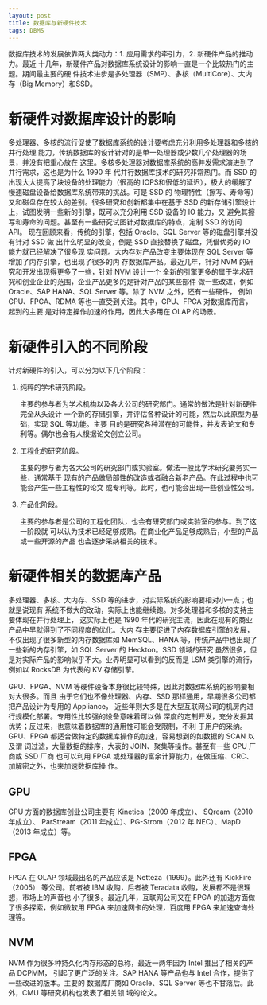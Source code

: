 ```yaml
---
layout: post
title: 数据库与新硬件技术
tags: DBMS
---
```


数据库技术的发展依靠两大类动力：1. 应用需求的牵引力，2. 新硬件产品的推动力。最近
十几年，新硬件产品对数据库系统设计的影响一直是一个比较热门的主题。期间最主要的硬
件技术进步是多处理器（SMP）、多核（MultiCore）、大内存（Big Memory）和SSD。


# 新硬件对数据库设计的影响

多处理器、多核的流行促使了数据库系统的设计要考虑充分利用多处理器和多核的并行处理
能力，传统数据库的设计针对的是单一处理器或少数几个处理器的场景，并没有把重心放在
这里。多核多处理器对数据库系统的高并发需求演进到了并行需求，这也是为什么 1990 年
代并行数据库技术的研究非常热门。而 SSD 的出现大大提高了块设备的处理能力（很高的
IOPS和很低的延迟），极大的缓解了慢速磁盘设备给数据库系统带来的挑战。可是 SSD 的
物理特性（擦写、寿命等）又和磁盘存在较大的差别。很多研究和创新都集中在基于 SSD
的新存储引擎设计上，试图发明一些新的引擎，既可以充分利用 SSD 设备的 IO 能力，又
避免其擦写和寿命的问题。甚至有一些研究试图针对数据库的特点，定制 SSD 的访问 API。
现在回顾来看，传统的引擎，包括 Oracle、SQL Server 等的磁盘引擎并没有针对 SSD 做
出什么明显的改变，倒是 SSD 直接替换了磁盘，凭借优秀的 IO 能力就已经解决了很多现
实问题。大内存对产品改变主要体现在 SQL Server 等增加了内存引擎，也出现了很多的内
存数据库产品。最近几年，针对 NVM 的研究和开发出现得更多了一些，针对 NVM 设计一个
全新的引擎更多的属于学术研究和创业企业的范围，企业产品更多的是针对产品的某些部件
做一些改进，例如 Oracle、SAP HANA、SQL Server 等。除了 NVM 之外，还有一些硬件，
例如 GPU、FPGA、RDMA 等也一直受到关注。其中，GPU、FPGA 对数据库而言，起到的主要
是对特定操作加速的作用，因此大多用在 OLAP 的场景。


# 新硬件引入的不同阶段

针对新硬件的引入，可以分为以下几个阶段：

1.  纯粹的学术研究阶段。
    
    主要的参与者为学术机构以及各大公司的研究部门。通常的做法是针对新硬件完全从头设计
    一个新的存储引擎，并评估各种设计的可能，然后以此原型为基础，实现 SQL 等功能。主要
    目的是研究各种潜在的可能性，并发表论文和专利等。偶尔也会有人根据论文创立公司。

2.  工程化的研究阶段。
    
    主要的参与者为各大公司的研究部门或实验室。做法一般比学术研究要务实一些，通常基于
    现有的产品做局部性的改造或者融合新老产品。在此过程中也可能会产生一些工程性的论文
    或专利等。此时，也可能会出现一些创业性公司。

3.  产品化阶段。
    
    主要的参与者是公司的工程化团队，也会有研究部门或实验室的参与。到了这一阶段就
    可以认为技术已经足够成熟。在商业化产品足够成熟后，小型的产品或一些开源的产品
    也会逐步采纳相关的技术。


# 新硬件相关的数据库产品

多处理器、多核、大内存、SSD 等的进步，对实际系统的影响要相对小一点；也就是说现有
系统不做大的改动，实际上也能继续跑。对多处理器和多核的支持主要体现在并行处理上，
这实际上也是 1990 年代的研究主流，因此在现有的商业产品中早就得到了不同程度的优化。大内
存主要促进了内存数据库引擎的发展，不仅出现了很多新型的内存数据库如 MemSQL、HANA
等，传统产品中也出现了一些新的内存引擎，如 SQL Server 的 Heckton。SSD 领域的研究
虽然很多，但是对实际产品的影响似乎不大。业界明显可以看到的反而是 LSM 类引擎的流行，
例如以 RocksDB 为代表的 KV 存储引擎。

GPU、FPGA、NVM 等硬件设备本身很比较特殊，因此对数据库系统的影响要相对大很多。而且
由于它们也不像处理器、内存、SSD 那样通用，早期很多公司都把产品设计为专用的 Appliance，
近些年则大多是在大型互联网公司的机房内进行规模化部署。专用性比较强的设备意味着可以做
深度的定制开发，充分发掘其优势；反过来，也意味着数据库的通用性可能会受限制，不利
于用户的采纳。GPU、FPGA 都适合做特定的数据库操作的加速，容易想到的如数据的 SCAN 以及谓
词过滤，大量数据的排序，大表的 JOIN、聚集等操作。甚至有一些 CPU 厂商或 SSD 厂商
也可以利用 FPGA 或处理器的富余计算能力，在做压缩、CRC、加解密之外，也来加速数据库操
作。


## GPU

GPU 方面的数据库创业公司主要有 Kinetica（2009 年成立）、 SQream（2010 年成立）、
ParStream（2011 年成立）、PG-Strom（2012 年 NEC）、MapD（2013 年成立）等。


## FPGA

FPGA 在 OLAP 领域最出名的产品应该是 Netteza（1999）。此外还有 KickFire（2005）
等公司。前者被 IBM 收购，后者被 Teradata 收购，发展都不是很理想，市场上的声音也
小了很多。最近几年，互联网公司又在 FPGA 的加速方面做了很多探索，例如微软用 FPGA
来加速网卡的处理，百度用 FPGA 来加速查询处理等。


## NVM

NVM 作为很多种持久化内存形态的总称，最近一两年因为 Intel 推出了相关的产品 DCPMM，
引起了更广泛的关注。SAP HANA 等产品也与 Intel 合作，提供了一些改进的版本。主要的
数据库厂商如 Oracle、SQL Server 等也不甘落后。此外，CMU 等研究机构也发表了相关领
域的论文。

